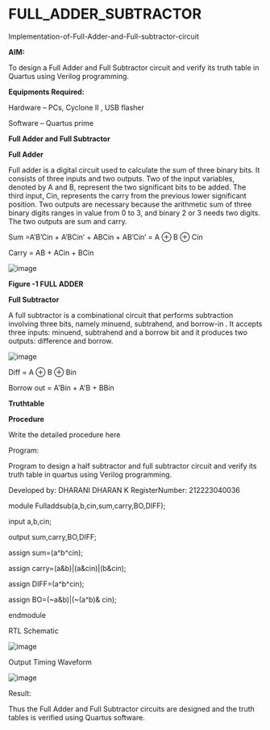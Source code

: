 # FULL_ADDER_SUBTRACTOR

Implementation-of-Full-Adder-and-Full-subtractor-circuit

**AIM:**

To design a Full Adder and Full Subtractor circuit and verify its truth table in Quartus using Verilog programming.

**Equipments Required:**

Hardware – PCs, Cyclone II , USB flasher

Software – Quartus prime

**Full Adder and Full Subtractor**

**Full Adder**

Full adder is a digital circuit used to calculate the sum of three binary bits. It consists of three inputs and two outputs. Two of the input variables, denoted by A and B, represent the two significant bits to be added. The third input, Cin, represents the carry from the previous lower significant position. Two outputs are necessary because the arithmetic sum of three binary digits ranges in value from 0 to 3, and binary 2 or 3 needs two digits. The two outputs are sum and carry.

Sum =A’B’Cin + A’BCin’ + ABCin + AB’Cin’ = A ⊕ B ⊕ Cin 

Carry = AB + ACin + BCin

![image](https://github.com/naavaneetha/FULL_ADDER_SUBTRACTOR/assets/154305477/0f30ba51-5ffb-4198-845f-18e054f675e7)

**Figure -1 FULL ADDER**

**Full Subtractor**

A full subtractor is a combinational circuit that performs subtraction involving three bits, namely minuend, subtrahend, and borrow-in . It accepts three inputs: minuend, subtrahend and a borrow bit and it produces two outputs: difference and borrow.

![image](https://github.com/naavaneetha/FULL_ADDER_SUBTRACTOR/assets/154305477/02b24f51-ab51-4304-9ad6-7b81ffc1ead5)

Diff = A ⊕ B ⊕ Bin 

Borrow out = A'Bin + A'B + BBin

**Truthtable**

**Procedure**

Write the detailed procedure here

Program:


 Program to design a half subtractor and full subtractor circuit and verify its truth table in quartus using Verilog programming.

Developed by: DHARANI DHARAN K
RegisterNumber: 212223040036

module Fulladdsub(a,b,cin,sum,carry,BO,DIFF);

input a,b,cin;

output sum,carry,BO,DIFF;

assign sum=(a^b^cin);

assign carry=(a&b)|(a&cin)|(b&cin);

assign DIFF=(a^b^cin);

assign BO=(~a&b)|(~(a^b)& cin);

endmodule

RTL Schematic

![image](https://github.com/DHARANIDHARAN03K/FULL_ADDER_SUBTRACTOR/assets/144870858/ab95e2da-3543-498f-8823-e992d80bf887)


Output Timing Waveform

![image](https://github.com/DHARANIDHARAN03K/FULL_ADDER_SUBTRACTOR/assets/144870858/4f47c2e8-fe10-4986-af56-c4d18bf8ce74)


Result:

Thus the Full Adder and Full Subtractor circuits are designed and the truth tables is verified using Quartus software.



